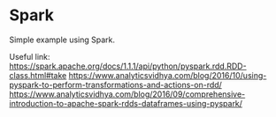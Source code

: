 # Spark

Simple example using Spark.

Useful link:
https://spark.apache.org/docs/1.1.1/api/python/pyspark.rdd.RDD-class.html#take
https://www.analyticsvidhya.com/blog/2016/10/using-pyspark-to-perform-transformations-and-actions-on-rdd/
https://www.analyticsvidhya.com/blog/2016/09/comprehensive-introduction-to-apache-spark-rdds-dataframes-using-pyspark/
